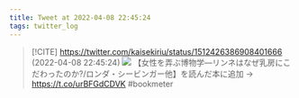 ```yaml
---
title: Tweet at 2022-04-08 22:45:24
tags: twitter_log
---
```


> [!CITE] https://twitter.com/kaisekiriu/status/1512426386908401666 (2022-04-08 22:45:24)
> ![](https://twitter.com/kaisekiriu/status/1512426386908401666)
> 【女性を弄ぶ博物学―リンネはなぜ乳房にこだわったのか?/ロンダ・シービンガー他】を読んだ本に追加 → https://t.co/urBFGdCDVK #bookmeter
